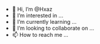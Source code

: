 - 👋 Hi, I’m @Hxaz
- 👀 I’m interested in ...
- 🌱 I’m currently learning ...
- 💞️ I’m looking to collaborate on ...
- 📫 How to reach me ...

<!---
Hxaz/Hxaz is a ✨ special ✨ repository because its `README.md` (this file) appears on your GitHub profile.
You can click the Preview link to take a look at your changes.
--->
